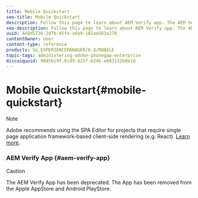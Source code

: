 ```yaml
---
title: Mobile Quickstart
seo-title: Mobile Quickstart
description: Follow this page to learn about AEM Verify app. The AEM Verify app is a quick and an easy way to run your AEM mobile applications on any iOS or Android mobile device. 
seo-description: Follow this page to learn about AEM Verify app. The AEM Verify app is a quick and an easy way to run your AEM mobile applications on any iOS or Android mobile device. 
uuid: 4e8d5726-2d7b-45fe-ada9-182ae561e270
contentOwner: User
content-type: reference
products: SG_EXPERIENCEMANAGER/6.4/MOBILE
topic-tags: administering-adobe-phonegap-enterprise
discoiquuid: 9845b19f-6cd9-425f-b246-e043112b6b1d
---
```


# Mobile Quickstart{#mobile-quickstart}

>[!NOTE]
>
>Adobe recommends using the SPA Editor for projects that require single page application framework-based client-side rendering (e.g. React). [Learn more](../../sites/developing/using/spa-overview.md).

### AEM Verify App {#aem-verify-app}

>[!CAUTION]
>
>The AEM Verify App has been deprecated. The App has been removed from the Apple AppStore and Android PlayStore.


